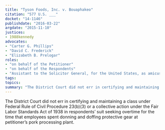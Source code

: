 ```yaml
---
title: "Tyson Foods, Inc. v. Bouaphakeo"
citation: "577 U.S. ___"
docket: "14-1146"
publishdate: "2016-03-22"
argdate: "2015-11-10"
justices:
- 1988kennedy
advocates:
- "Carter G. Phillips"
- "David C. Frederick"
- "Elizabeth B. Prelogar"
roles:
- "on behalf of the Petitioner"
- "on behalf of the Respondents"
- "Assistant to the Solicitor General, for the United States, as amicus curiae, supporting the Respondents"
tags:
topics:
summary: "The District Court did not err in certifying and maintaining a class under Federal Rule of Civil Procedure 23(b)(3) or a collective action under the Fair Labor Standards Act of 1938 in respondents’ suit seeking overtime for the time that employees spent donning and doffing protective gear at petitioner’s pork processing plant."
---
```

The District Court did not err in certifying and maintaining a class under Federal Rule of Civil Procedure 23(b)(3) or a collective action under the Fair Labor Standards Act of 1938 in respondents’ suit seeking overtime for the time that employees spent donning and doffing protective gear at petitioner’s pork processing plant.

